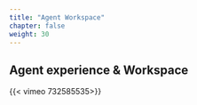 ```yaml
---
title: "Agent Workspace"
chapter: false
weight: 30
---
```


## Agent experience & Workspace

{{< vimeo 732585535>}}